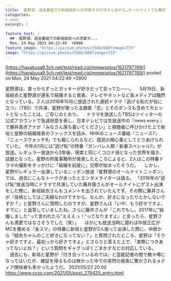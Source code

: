 ```yaml
---
title:  星野源、過去番組での新垣結衣への求愛ネタが次々とあがる…オールナイトでも藤井隆が“フラグ”をたてていた！  
categories:
- news
excerpt: |
  
feature_text: |
  ##  星野源、過去番組での新垣結衣への求愛ネ...
  Mon, 24 May 2021 04:22:49  +0900
feature_image: "https://picsum.photos/2560/600?image=733"
image: "https://picsum.photos/2560/600?image=733"
---
```


[https://hayabusa9.5ch.net/test/read.cgi/mnewsplus/1621797769/](https://hayabusa9.5ch.net/test/read.cgi/mnewsplus/1621797769/)
posted on Mon, 24 May 2021 04:22:49  +0900

<!--more-->

星野源は、昔っからずっとガッキーが好きだって言ってた——。 　5月19日、新垣結衣と星野源が連名で結婚すると発表、テレビやネットなど各メディアは騒然となっている。２人は2016年10月に放送された連続ドラマ『逃げる恥だが役に立つ』（TBS）で共演、星野が歌った主題歌「恋」とそのダンスも含めて大ヒットとなったことは、ご存じのとおり。 　ドラマを放送したTBSはツイッターの公式アカウントで急遽祝意を表し、日本テレビでは生放送中の『news every.』で藤井貴彦アナが「みなさん落ち着いてください」と視聴者に呼びかけた上で新垣と星野の結婚発表のファックスを読み、NHKのニュース番組『ニュース7』『ニュースウォッチ9』でも報じられるなど、国民の関心事としてとりあげられていた。 今年の1月には”逃げ恥”の特番『ガンバレ人類！新春スペシャル!!』が放送。レギュラー放送から3年後、現実と同じくコロナ渦となった世界を描き、話題となった。星野の所属事務所が発表したところによると、2人はこの特番ドラマの撮影をきっかけに「結婚を前提に」交際が始まったそうだ。 　しかし、星野がレギュラー出演しているニッポン放送『星野源のオールナイトニッポン』では、過去にこんなトークがあったとエンタメライターは語る。 「2016年の”逃げ恥”放送当時にドラマで共演していた藤井隆さんがオールナイトにゲスト出演をした際に、新垣結衣さんもコメントを出されていたんです。その際に藤井さんが『役柄としてはご夫婦なわけですから。なんか、好きになったりとかしないですか？』と星野さんに質問したのですが、星野さんは『いや、もう好きですよ。すでに』と返答していましたね。さらに藤井さんが『これでもし、2017年に”結婚しました”って言われたら”えええっ！”ってなりますよ』と言ったら、星野さんも満更ではなさそうでした（笑）」 　ほかにも放送当時に遡れば中居正広がMCを務める『金スマ』の特番に新垣と星野が2人揃って出演した際に、中居から「結衣ちゃんのこと好きになってない？」と質問されたところ、星野は「そりゃ好きですよ、最初っから好きですよ」とさらりと答えた上で、「実際につきあってないよね？」という質問をギャグっぽくごまかすなどの対応している。 　過去にも、新垣と星野が『付き合っているのでは』と芸能記者の間で散々噂になってはいたが、確証を得るものは無かった中での突然の発表に驚かされるメディア関係者も多かったようだ。 2021/05/22 20:00 https://www.cyzo.com/2021/05/post_279425_entry.html

